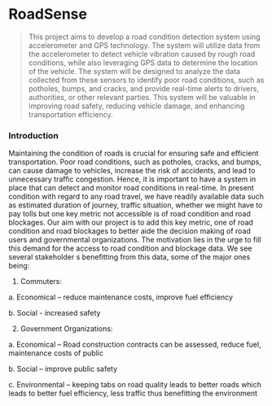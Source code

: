 # RoadSense
> This project aims to develop a road condition detection system using accelerometer and GPS technology. The system will utilize data from the accelerometer to detect vehicle vibration caused by rough road conditions, while also leveraging GPS data to determine the location of the vehicle. The system will be designed to analyze the data collected from these sensors to identify poor road conditions, such as potholes, bumps, and cracks, and provide real-time alerts to drivers, authorities, or other relevant parties. This system will be valuable in improving road safety, reducing vehicle damage, and enhancing transportation efficiency.

### Introduction
Maintaining the condition of roads is crucial for ensuring safe and efficient transportation. Poor road conditions, such as potholes, cracks, and bumps, can cause damage to vehicles, increase the risk of accidents, and lead to unnecessary traffic congestion. Hence, it is important to have a system in place that can detect and monitor road conditions in real-time.
In present condition with regard to any road travel, we have readily available data such as estimated duration of journey, traffic situation, whether we might have to pay tolls but one key metric not accessible is of road condition and road blockages. Our aim with our project is to add this key metric, one of road condition and road blockages to better aide the decision making of road users and governmental organizations.
The motivation lies in the urge to fill this demand for the access to road condition and blockage data. We see several stakeholder s benefitting from this data, some of the major ones being:
1)	Commuters:

a.	Economical – reduce maintenance costs, improve fuel efficiency

b.	Social - increased safety

2)	Government Organizations:

a.	Economical – Road construction contracts can be assessed, reduce fuel, maintenance costs of public

b.	Social – improve public safety

c.	Environmental – keeping tabs on road quality leads to better roads which leads to better fuel efficiency, less traffic thus benefitting the environment

